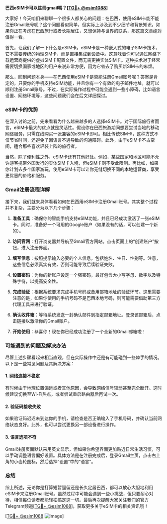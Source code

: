 **巴西eSIM卡可以註冊gmail嗎？[[TG💪+ @esim1088](https://t.me/s/esim1088)]**

大家好！今天咱们来聊聊一个很多人都关心的问题：在巴西，使用eSIM卡能不能注册Gmail账号呢？这个问题看似简单，但实际上涉及到不少细节和背景知识。如果你正在考虑在巴西旅行或者长期居住，又想保持与世界的联系，那这篇文章绝对值得一看。

首先，让我们了解一下什么是eSIM卡。eSIM卡是一种嵌入式的电子SIM卡技术，它不需要传统的物理SIM卡，而是直接集成到设备中。这意味着你可以通过网络下载运营商提供的虚拟SIM卡配置文件，而无需更换实体SIM卡。这种技术对于经常需要切换国家或地区的用户来说非常方便，因为它省去了购买新SIM卡的麻烦。

那么，回到问题本身——在巴西使用eSIM卡是否能注册Gmail账号呢？答案是肯定的，只要你的手机支持eSIM功能，并且你有一个有效的电子邮件地址，就可以顺利注册Gmail账号。不过，在实际操作过程中可能会遇到一些小障碍，比如语言设置、网络环境等，这些问题我们会在后文详细探讨。

### eSIM卡的优势

在深入讨论之前，先来看看为什么越来越多的人选择eSIM卡。对于国际旅行者而言，eSIM卡最大的优点就是灵活性。假设你在巴西旅游期间想要尝试当地的移动网络服务，只需在线购买一张兼容的eSIM卡即可。相比传统SIM卡，这种方式不仅节省时间，还避免了因语言不通导致的沟通障碍。此外，由于eSIM卡不占空间，适合那些喜欢轻装上阵的旅行者。

当然，除了便利性之外，eSIM卡还有其他好处。例如，某些国家和地区可能不允许游客携带外国发行的实体SIM卡入境，但eSIM卡则不受此限制。再比如，如果你计划去多个国家游玩，使用eSIM卡可以让你无缝切换不同的本地运营商，享受更优惠的价格和服务。

### Gmail注册流程详解

接下来，我们就来具体看看如何在巴西用eSIM卡注册Gmail账号。其实整个过程并不复杂，主要分为以下几个步骤：

1. **准备工具**：确保你的智能手机支持eSIM功能，并且已经成功激活了一张eSIM卡。同时，准备好一个可用的Google账户（如果没有的话，可以创建一个新的）。

2. **访问官网**：打开浏览器并导航至Gmail官方网站。点击页面上的“创建账户”按钮，进入注册界面。

3. **填写信息**：按照提示输入必要的个人信息，包括姓名、生日、性别等。注意，这些信息必须真实有效，否则可能导致后续验证失败。

4. **设置密码**：为你的新账户设定一个强密码，最好包含大小写字母、数字以及特殊字符，以提高安全性。

5. **完成验证**：根据系统要求完成手机号码或备用邮箱地址的验证环节。这里需要注意的是，如果你使用的手机号码不是巴西本地号码，则可能需要借助第三方代理工具来进行验证。

6. **确认收件箱**：等待系统发送一封确认邮件到指定邮箱地址。登录该邮箱后，点击链接以激活你的Gmail账户。

7. **开始使用**：恭喜你！现在你已经成功注册了一个全新的Gmail邮箱啦！

### 可能遇到的问题及解决办法

尽管上述步骤看起来相当直观，但在实际操作中还是有可能碰到一些棘手的情况。以下是一些常见问题及其解决方案：

#### 1. 网络连接不稳定
有时候由于地理位置偏远或者其他原因，会导致网络信号较弱甚至完全断开。这时候建议切换至Wi-Fi热点，或者尝试重启路由器后再试一次。

#### 2. 验证码接收失败
如果验证码迟迟未到达你的手机，请检查是否正确输入了手机号码，并确认当前网络状态良好。此外，也可以尝试更换另一部设备进行操作。

#### 3. 语言选项不符
Gmail注册页面默认采用英文显示，但如果你希望界面更加贴近日常生活习惯，可以手动调整语言偏好设置。具体方法是在注册完成后，登录Gmail主页，点击右上角的小齿轮图标，然后选择“设置”中的“语言”。

### 总结

综上所述，无论你是打算短暂逗留还是长久定居巴西，都可以放心大胆地利用eSIM卡来注册Gmail账号。虽然过程中可能会遇到一些小挑战，但只要耐心对待，相信每位读者都能轻松搞定这一切。最后再次提醒大家关注我们的官方Telegram频道[[TG💪+ @esim1088](https://t.me/s/esim1088)]，获取更多关于eSIM卡的相关资讯哦！

[[TG💪+ @esim1088](https://t.me/s/esim1088) ![Image](https://i.postimg.cc/4NQfJmqS/Snipaste-2025-05-13-00-14-12.png)]